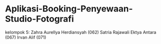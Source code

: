 # Aplikasi-Booking-Penyewaan-Studio-Fotografi

kelompok 5:
Zahra Aurellya Herdiansyah (062)
Satria Rajawali Ektya Antara (067)
Irvan Alif (071)

